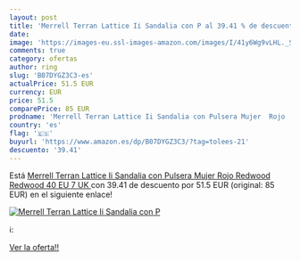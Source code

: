 ```yaml
---
layout: post
title: 'Merrell Terran Lattice Ii Sandalia con P al 39.41 % de descuento'
date: 
image: 'https://images-eu.ssl-images-amazon.com/images/I/41y6Wg9vLHL._SL200_.jpg'
comments: true
category: ofertas
author: ring
slug: 'B07DYGZ3C3-es'
actualPrice: 51.5 EUR
currency: EUR
price: 51.5
comparePrice: 85 EUR
prodname: 'Merrell Terran Lattice Ii Sandalia con Pulsera Mujer  Rojo  Redwood Redwood   40 EU  7 UK '
country: 'es'
flag: '🇪🇸'
buyurl: 'https://www.amazon.es/dp/B07DYGZ3C3/?tag=tolees-21'
descuento: '39.41'
---
```


Está [Merrell Terran Lattice Ii Sandalia con Pulsera Mujer  Rojo  Redwood Redwood   40 EU  7 UK ](https://www.amazon.es/dp/B07DYGZ3C3/?tag=tolees-21) con 39.41 de descuento por 51.5 EUR (original: 85 EUR) en el siguiente enlace!

[![Merrell Terran Lattice Ii Sandalia con P](https://images-eu.ssl-images-amazon.com/images/I/41y6Wg9vLHL._SL200_.jpg)](https://www.amazon.es/dp/B07DYGZ3C3/?tag=tolees-21)

ℹ️:


[Ver la oferta!!](https://www.amazon.es/dp/B07DYGZ3C3/?tag=tolees-21)
